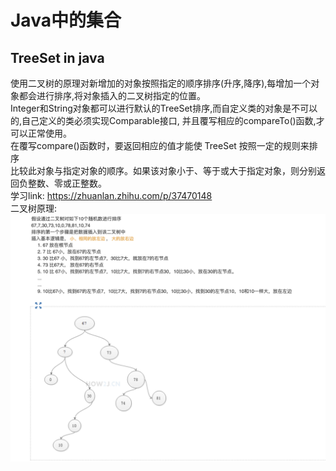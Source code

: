 # Java中的集合
TreeSet in java
------
使用二叉树的原理对新增加的对象按照指定的顺序排序(升序,降序),每增加一个对象都会进行排序,将对象插入的二叉树指定的位置。  
Integer和String对象都可以进行默认的TreeSet排序,而自定义类的对象是不可以的,自己定义的类必须实现Comparable接口,
并且覆写相应的compareTo()函数,才可以正常使用。  
在覆写compare()函数时，要返回相应的值才能使 TreeSet 按照一定的规则来排序  
比较此对象与指定对象的顺序。如果该对象小于、等于或大于指定对象，则分别返回负整数、零或正整数。  
学习link: https://zhuanlan.zhihu.com/p/37470148  
二叉树原理:  
![image](https://github.com/Li2210/deignPatternStudy/blob/master/img/binarytree.png)
